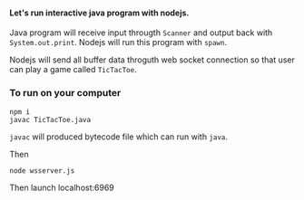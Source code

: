 #### Let's run interactive java program with nodejs.


Java program will receive input througth `Scanner` and output back with `System.out.print`. Nodejs will run this program with `spawn`.

Nodejs will send all buffer data throguth web socket connection so that user can play a game called `TicTacToe`.

### To run on your computer

```
npm i
javac TicTacToe.java
```

`javac` will produced bytecode file which can run with `java`.

Then

```
node wsserver.js
```

Then launch localhost:6969